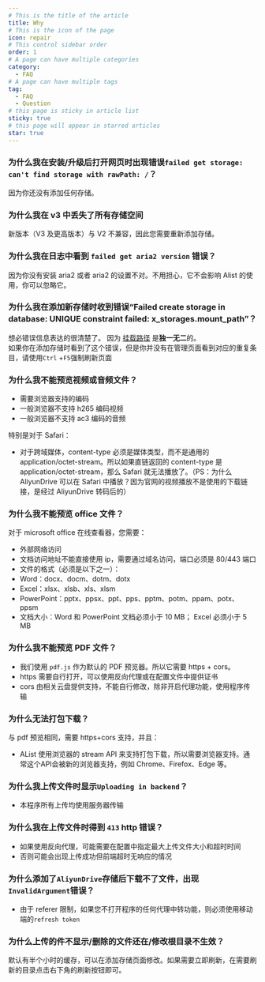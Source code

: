 ```yaml
---
# This is the title of the article
title: Why
# This is the icon of the page
icon: repair
# This control sidebar order
order: 1
# A page can have multiple categories
category:
  - FAQ
# A page can have multiple tags
tag:
  - FAQ
  - Question
# this page is sticky in article list
sticky: true
# this page will appear in starred articles
star: true
---
```


### 为什么我在安装/升级后打开网页时出现错误`failed get storage: can't find storage with rawPath: /`？

因为你还没有添加任何存储。

### 为什么我在 v3 中丢失了所有存储空间

新版本（V3 及更高版本）与 V2 不兼容，因此您需要重新添加存储。

### 为什么我在日志中看到 `failed get aria2 version` 错误？

因为你没有安装 aria2 或者 aria2 的设置不对。不用担心，它不会影响 Alist 的使用，你可以忽略它。

### 为什么我在添加新存储时收到错误“Failed create storage in database: UNIQUE constraint failed: x_storages.mount_path”？

想必错误信息表达的很清楚了。 因为 [挂载路径](../guide/drivers/common.md#挂载路径) 是**独一无二**的。  
如果你在添加存储时看到了这个错误，但是你并没有在管理页面看到对应的重复条目，请使用`Ctrl` +`F5`强制刷新页面

### 为什么我不能预览视频或音频文件？

- 需要浏览器支持的编码
- 一般浏览器不支持 h265 编码视频
- 一般浏览器不支持 ac3 编码的音频

特别是对于 Safari：

- 对于跨域媒体，content-type 必须是媒体类型，而不是通用的 application/octet-stream。所以如果直链返回的 content-type 是 application/octet-stream，那么 Safari 就无法播放了。（PS：为什么 AliyunDrive 可以在 Safari 中播放？因为官网的视频播放不是使用的下载链接，是经过 AliyunDrive 转码后的）

### 为什么我不能预览 office 文件？

对于 microsoft office 在线查看器，您需要：

- 外部网络访问
- 文档访问地址不能直接使用 ip，需要通过域名访问，端口必须是 80/443 端口
- 文件的格式（必须是以下之一）：
- Word：docx、docm、dotm、dotx
- Excel：xlsx、xlsb、xls、xlsm
- PowerPoint：pptx、ppsx、ppt、pps、pptm、potm、ppam、potx、ppsm
- 文档大小：Word 和 PowerPoint 文档必须小于 10 MB； Excel 必须小于 5 MB

### 为什么我不能预览 PDF 文件？

- 我们使用 `pdf.js` 作为默认的 PDF 预览器。所以它需要 https + cors。
- https 需要自行打开，可以使用反向代理或在配置文件中提供证书
- cors 由相关云盘提供支持，不能自行修改，除非开启代理功能，使用程序传输

### 为什么无法打包下载？

与 pdf 预览相同，需要 https+cors 支持，并且：

- AList 使用浏览器的 stream API 来支持打包下载，所以需要浏览器支持。通常这个API会被新的浏览器支持，例如 Chrome、Firefox、Edge 等。

### 为什么我上传文件时显示`Uploading in backend`？

- 本程序所有上传均使用服务器传输

### 为什么我在上传文件时得到 `413` http 错误？

- 如果使用反向代理，可能需要在配置中指定最大上传文件大小和超时时间
- 否则可能会出现上传成功但前端超时无响应的情况

### 为什么添加了`AliyunDrive`存储后下载不了文件，出现`InvalidArgument`错误？

- 由于 referer 限制，如果您不打开程序的任何代理中转功能，则必须使用移动端的`refresh token`

### 为什么上传的件不显示/删除的文件还在/修改根目录不生效？

默认有半个小时的缓存，可以在添加存储页面修改。如果需要立即刷新，在需要刷新的目录点击右下角的刷新按钮即可。